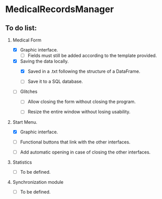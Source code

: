 # MedicalRecordsManager


**To do list:**
---

1. Medical Form

    - [x] Graphic interface.
        - [ ] Fields must still be added according to the template provided.
    - [x] Saving the data locally.
        - [x] Saved in a .txt following the structure of a DataFrame.
        - [ ] Save it to a SQL database.


    - [ ] Glitches
        - [ ] Allow closing the form without closing the program.
        - [ ] Resize the entire window without losing usability.


2. Start Menu.

    - [x] Graphic interface.
    - [ ] Functional buttons that link with the other interfaces.
    - [ ] Add automatic opening in case of closing the other interfaces.


3. Statistics

    - [ ] To be defined.
 
 
4. Synchronization module

    - [ ] To be defined.
